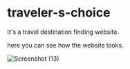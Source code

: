 # traveler-s-choice

It's a travel destination finding website.

here you can see how the website looks.

![Screenshot (13)](https://user-images.githubusercontent.com/109647311/196025836-2949e674-7803-4282-88f9-a5ab20746005.png)

